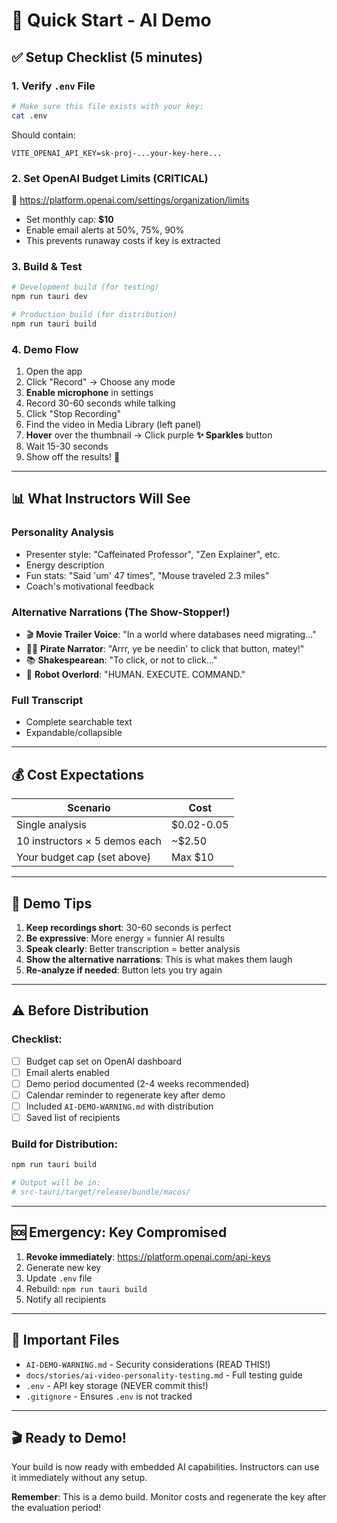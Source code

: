 # 🚀 Quick Start - AI Demo

## ✅ Setup Checklist (5 minutes)

### 1. Verify `.env` File
```bash
# Make sure this file exists with your key:
cat .env
```

Should contain:
```
VITE_OPENAI_API_KEY=sk-proj-...your-key-here...
```

### 2. Set OpenAI Budget Limits (**CRITICAL**)
🔗 https://platform.openai.com/settings/organization/limits

- Set monthly cap: **$10**
- Enable email alerts at 50%, 75%, 90%
- This prevents runaway costs if key is extracted

### 3. Build & Test
```bash
# Development build (for testing)
npm run tauri dev

# Production build (for distribution)
npm run tauri build
```

### 4. Demo Flow
1. Open the app
2. Click "Record" → Choose any mode
3. **Enable microphone** in settings
4. Record 30-60 seconds while talking
5. Click "Stop Recording"
6. Find the video in Media Library (left panel)
7. **Hover** over the thumbnail → Click purple **✨ Sparkles** button
8. Wait 15-30 seconds
9. Show off the results! 🎉

---

## 📊 What Instructors Will See

### Personality Analysis
- Presenter style: "Caffeinated Professor", "Zen Explainer", etc.
- Energy description
- Fun stats: "Said 'um' 47 times", "Mouse traveled 2.3 miles"
- Coach's motivational feedback

### Alternative Narrations (The Show-Stopper!)
- 🎬 **Movie Trailer Voice**: "In a world where databases need migrating..."
- 🏴‍☠️ **Pirate Narrator**: "Arrr, ye be needin' to click that button, matey!"
- 📚 **Shakespearean**: "To click, or not to click..."
- 🤖 **Robot Overlord**: "HUMAN. EXECUTE. COMMAND."

### Full Transcript
- Complete searchable text
- Expandable/collapsible

---

## 💰 Cost Expectations

| Scenario | Cost |
|----------|------|
| Single analysis | $0.02-0.05 |
| 10 instructors × 5 demos each | ~$2.50 |
| Your budget cap (set above) | Max $10 |

---

## 🎯 Demo Tips

1. **Keep recordings short**: 30-60 seconds is perfect
2. **Be expressive**: More energy = funnier AI results
3. **Speak clearly**: Better transcription = better analysis
4. **Show the alternative narrations**: This is what makes them laugh
5. **Re-analyze if needed**: Button lets you try again

---

## ⚠️ Before Distribution

### Checklist:
- [ ] Budget cap set on OpenAI dashboard
- [ ] Email alerts enabled
- [ ] Demo period documented (2-4 weeks recommended)
- [ ] Calendar reminder to regenerate key after demo
- [ ] Included `AI-DEMO-WARNING.md` with distribution
- [ ] Saved list of recipients

### Build for Distribution:
```bash
npm run tauri build

# Output will be in:
# src-tauri/target/release/bundle/macos/
```

---

## 🆘 Emergency: Key Compromised

1. **Revoke immediately**: https://platform.openai.com/api-keys
2. Generate new key
3. Update `.env` file
4. Rebuild: `npm run tauri build`
5. Notify all recipients

---

## 📁 Important Files

- `AI-DEMO-WARNING.md` - Security considerations (READ THIS!)
- `docs/stories/ai-video-personality-testing.md` - Full testing guide
- `.env` - API key storage (NEVER commit this!)
- `.gitignore` - Ensures `.env` is not tracked

---

## 🎬 Ready to Demo!

Your build is now ready with embedded AI capabilities. Instructors can use it immediately without any setup.

**Remember**: This is a demo build. Monitor costs and regenerate the key after the evaluation period!
